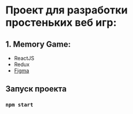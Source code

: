 # Проект для разработки простеньких веб игр:

## 1. Memory Game:

- ReactJS
- Redux
- [Figma](https://www.figma.com/file/LjIudFHo2lSvS8UwvTcKgk/MyGames?type=design&node-id=8%3A2807&mode=dev)

## Запуск проекта

### `npm start`
